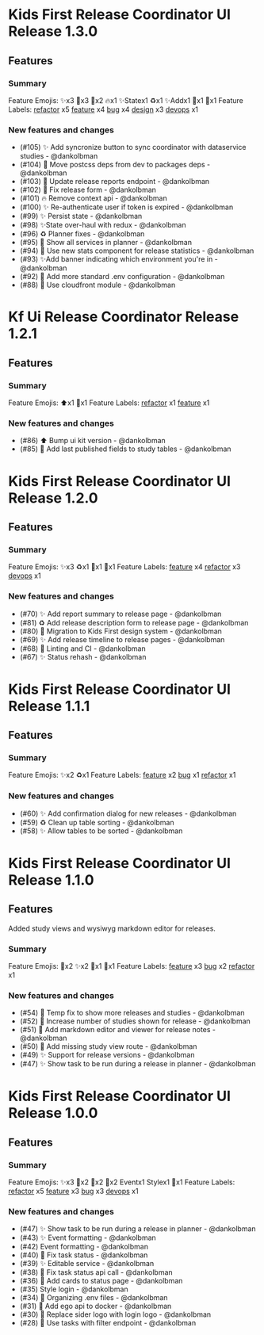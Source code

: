 # Kids First Release Coordinator UI Release 1.3.0

## Features

### Summary

Feature Emojis: ✨x3 🐛x3 🎨x2 🔥x1 ✨Statex1 ♻️x1 ✨Addx1 🔧x1 👷x1
Feature Labels: [refactor](https://api.github.com/repos/kids-first/kf-ui-release-coordinator/labels/refactor) x5 [feature](https://api.github.com/repos/kids-first/kf-ui-release-coordinator/labels/feature) x4 [bug](https://api.github.com/repos/kids-first/kf-ui-release-coordinator/labels/bug) x4 [design](https://api.github.com/repos/kids-first/kf-ui-release-coordinator/labels/design) x3 [devops](https://api.github.com/repos/kids-first/kf-ui-release-coordinator/labels/devops) x1

### New features and changes

- (#105) ✨ Add syncronize button to sync coordinator with dataservice studies - @dankolbman
- (#104) 🐛 Move postcss deps from dev to packages deps - @dankolbman
- (#103) 🐛 Update release reports endpoint - @dankolbman
- (#102) 🐛 Fix release form - @dankolbman
- (#101) 🔥 Remove context api - @dankolbman
- (#100) ✨ Re-authenticate user if token is expired - @dankolbman
- (#99) ✨ Persist state - @dankolbman
- (#98) ✨State over-haul with redux - @dankolbman
- (#96) ♻️ Planner fixes - @dankolbman
- (#95) 🎨 Show all services in planner - @dankolbman
- (#94) 🎨 Use new stats component for release statistics - @dankolbman
- (#93) ✨Add banner indicating which environment you're in - @dankolbman
- (#92) 🔧 Add more standard .env configuration - @dankolbman
- (#88) 👷 Use cloudfront module - @dankolbman

# Kf Ui Release Coordinator Release 1.2.1

## Features

### Summary

Feature Emojis: ⬆️x1 🎨x1
Feature Labels: [refactor](https://api.github.com/repos/kids-first/kf-ui-release-coordinator/labels/refactor) x1 [feature](https://api.github.com/repos/kids-first/kf-ui-release-coordinator/labels/feature) x1

### New features and changes

- (#86) ⬆️ Bump ui kit version - @dankolbman
- (#85) 🎨 Add last published fields to study tables - @dankolbman


# Kids First Release Coordinator UI Release 1.2.0

## Features

### Summary

Feature Emojis: ✨x3 ♻️x1 🎨x1 🚨x1
Feature Labels: [feature](https://api.github.com/repos/kids-first/kf-ui-release-coordinator/labels/feature) x4 [refactor](https://api.github.com/repos/kids-first/kf-ui-release-coordinator/labels/refactor) x3 [devops](https://api.github.com/repos/kids-first/kf-ui-release-coordinator/labels/devops) x1

### New features and changes

- (#70) ✨ Add report summary to release page - @dankolbman
- (#81) ♻️ Add release description form to release page - @dankolbman
- (#80) 🎨 Migration to Kids First design system - @dankolbman
- (#69) ✨ Add release timeline to release pages - @dankolbman
- (#68) 🚨 Linting and CI - @dankolbman
- (#67) ✨ Status rehash - @dankolbman


# Kids First Release Coordinator UI Release 1.1.1

## Features

### Summary

Feature Emojis: ✨x2 ♻️x1 
Feature Labels: [feature](https://api.github.com/repos/kids-first/kf-ui-release-coordinator/labels/feature) x2 [bug](https://api.github.com/repos/kids-first/kf-ui-release-coordinator/labels/bug) x1 [refactor](https://api.github.com/repos/kids-first/kf-ui-release-coordinator/labels/refactor) x1

### New features and changes

- (#60) ✨ Add confirmation dialog for new releases - @dankolbman
- (#59) ♻️ Clean up table sorting - @dankolbman
- (#58) ✨ Allow tables to be sorted - @dankolbman


# Kids First Release Coordinator UI Release 1.1.0

## Features

Added study views and wysiwyg markdown editor for releases.

### Summary

Feature Emojis: 🐛x2 ✨x2 🔧x1 🎨x1
Feature Labels: [feature](https://api.github.com/repos/kids-first/kf-ui-release-coordinator/labels/feature) x3 [bug](https://api.github.com/repos/kids-first/kf-ui-release-coordinator/labels/bug) x2 [refactor](https://api.github.com/repos/kids-first/kf-ui-release-coordinator/labels/refactor) x1

### New features and changes

- (#54) 🐛 Temp fix to show more releases and studies - @dankolbman
- (#52) 🔧 Increase number of studies shown for release - @dankolbman
- (#51) 🎨 Add markdown editor and viewer for release notes - @dankolbman
- (#50) 🐛 Add missing study view route - @dankolbman
- (#49) ✨ Support for release versions - @dankolbman
- (#47) ✨ Show task to be run during a release in planner - @dankolbman


# Kids First Release Coordinator UI Release 1.0.0

## Features

### Summary

Feature Emojis: ✨x3 🐛x2 🎨x2 🔧x2 Eventx1 Stylex1 🚚x1
Feature Labels: [refactor](https://api.github.com/repos/kids-first/kf-ui-release-coordinator/labels/refactor) x5 [feature](https://api.github.com/repos/kids-first/kf-ui-release-coordinator/labels/feature) x3 [bug](https://api.github.com/repos/kids-first/kf-ui-release-coordinator/labels/bug) x3 [devops](https://api.github.com/repos/kids-first/kf-ui-release-coordinator/labels/devops) x1

### New features and changes

- (#47) ✨ Show task to be run during a release in planner - @dankolbman
- (#43) ✨ Event formatting - @dankolbman
- (#42) Event formatting - @dankolbman
- (#40) 🐛 Fix task status - @dankolbman
- (#39) ✨ Editable service - @dankolbman
- (#38) 🐛 Fix task status api call - @dankolbman
- (#36) 🎨 Add cards to status page - @dankolbman
- (#35) Style login - @dankolbman
- (#34) 🚚 Organizing .env files - @dankolbman
- (#31) 🔧 Add ego api to docker - @dankolbman
- (#30) 🎨 Replace sider logo with login logo - @dankolbman
- (#28) 🔧 Use tasks with filter endpoint - @dankolbman
